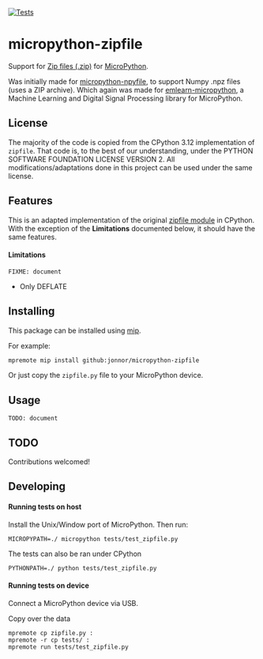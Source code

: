 
[![Tests](https://github.com/jonnor/micropython-zipfile/actions/workflows/tests.yaml/badge.svg?branch=master)](https://github.com/jonnor/micropython-zipfile/actions/workflows/tests.yaml)

# micropython-zipfile

Support for [Zip files (.zip)](https://numpy.org/doc/stable/reference/generated/numpy.lib.format.html) for [MicroPython](https://micropython.org/).

Was initially made for [micropython-npyfile](), to support Numpy .npz files (uses a ZIP archive).
Which again was made for [emlearn-micropython](https://github.com/emlearn/emlearn-micropython),
a Machine Learning and Digital Signal Processing library for MicroPython.

## License

The majority of the code is copied from the CPython 3.12 implementation of `zipfile`.
That code is, to the best of our understanding, under the PYTHON SOFTWARE FOUNDATION LICENSE VERSION 2.
All modifications/adaptations done in this project can be used under the same license.

## Features

This is an adapted implementation of the original [zipfile module](https://docs.python.org/3/library/zipfile.html) in CPython.
With the exception of the **Limitations** documented below, it should have the same features.

#### Limitations

`FIXME: document`

- Only DEFLATE


## Installing

This package can be installed using [mip](https://docs.micropython.org/en/latest/reference/packages.html#installing-packages-with-mip).

For example:

```bash
mpremote mip install github:jonnor/micropython-zipfile
```

Or just copy the `zipfile.py` file to your MicroPython device.

## Usage

`TODO: document`



## TODO 
Contributions welcomed!

## Developing

#### Running tests on host

Install the Unix/Window port of MicroPython. Then run:

```
MICROPYPATH=./ micropython tests/test_zipfile.py
```

The tests can also be ran under CPython
```
PYTHONPATH=./ python tests/test_zipfile.py
```

#### Running tests on device

Connect a MicroPython device via USB.

Copy over the data
```
mpremote cp zipfile.py :
mpremote -r cp tests/ :
mpremote run tests/test_zipfile.py
```

